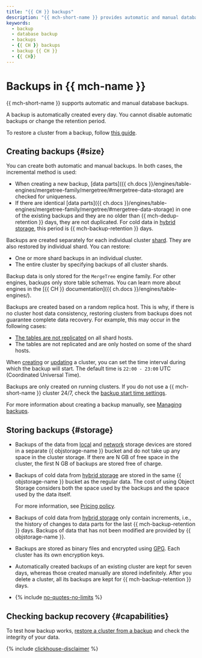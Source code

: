 ```yaml
---
title: "{{ CH }} backups"
description: "{{ mch-short-name }} provides automatic and manual database backups. Backups take up space in the storage allocated to the cluster. Backups are automatically created every day."
keywords:
  - backup
  - database backup
  - backups
  - {{ CH }} backups
  - backup {{ CH }}
  - {{ CH}}
---
```


# Backups in {{ mch-name }}

{{ mch-short-name }} supports automatic and manual database backups.

A backup is automatically created every day. You cannot disable automatic backups or change the retention period.

To restore a cluster from a backup, follow [this guide](../operations/cluster-backups.md#restore).

## Creating backups {#size}

You can create both automatic and manual backups. In both cases, the incremental method is used:

* When creating a new backup, [data parts]({{ ch.docs }}/engines/table-engines/mergetree-family/mergetree/#mergetree-data-storage) are checked for uniqueness.
* If there are identical [data parts]({{ ch.docs }}/engines/table-engines/mergetree-family/mergetree/#mergetree-data-storage) in one of the existing backups and they are no older than {{ mch-dedup-retention }} days, they are not duplicated. For cold data in [hybrid storage](storage.md#hybrid-storage-features), this period is {{ mch-backup-retention }} days.

Backups are created separately for each individual cluster [shard](./sharding.md). They are also restored by individual shard. You can restore:

* One or more shard backups in an individual cluster.
* The entire cluster by specifying backups of all cluster shards.

Backup data is only stored for the `MergeTree` engine family. For other engines, backups only store table schemas. You can learn more about engines in the [{{ CH }} documentation]({{ ch.docs }}/engines/table-engines/).

Backups are created based on a random replica host. This is why, if there is no cluster host data consistency, restoring clusters from backups does not guarantee complete data recovery. For example, this may occur in the following cases:

* [The tables are not replicated](replication.md#replicated-tables) on all shard hosts.
* The tables are not replicated and are only hosted on some of the shard hosts.

When [creating](../operations/cluster-create.md) or [updating](../operations/update.md#change-additional-settings) a cluster, you can set the time interval during which the backup will start. The default time is `22:00 - 23:00` UTC (Coordinated Universal Time).

Backups are only created on running clusters. If you do not use a {{ mch-short-name }} cluster 24/7, check the [backup start time settings](../operations/update.md#change-additional-settings).

For more information about creating a backup manually, see [Managing backups](../operations/cluster-backups.md).

## Storing backups {#storage}

* Backups of the data from [local](storage.md) and [network](storage.md) storage devices are stored in a separate {{ objstorage-name }} bucket and do not take up any space in the cluster storage. If there are N GB of free space in the cluster, the first N GB of backups are stored free of charge.

* Backups of cold data from [hybrid storage](storage.md#hybrid-storage-features) are stored in the same {{ objstorage-name }} bucket as the regular data. The cost of using Object Storage considers both the space used by the backups and the space used by the data itself.

   For more information, see [Pricing policy](../pricing.md#rules-storage).

* Backups of cold data from [hybrid storage](storage.md#hybrid-storage-features) only contain increments, i.e., the history of changes to data parts for the last {{ mch-backup-retention }} days. Backups of data that has not been modified are provided by {{ objstorage-name }}.

* Backups are stored as binary files and encrypted using [GPG](https://en.wikipedia.org/wiki/GNU_Privacy_Guard). Each cluster has its own encryption keys.

* Automatically created backups of an existing cluster are kept for seven days, whereas those created manually are stored indefinitely. After you delete a cluster, all its backups are kept for {{ mch-backup-retention }} days.

* {% include [no-quotes-no-limits](../../_includes/mdb/backups/no-quotes-no-limits.md) %}

## Checking backup recovery {#capabilities}

To test how backup works, [restore a cluster from a backup](../operations/cluster-backups.md) and check the integrity of your data.

{% include [clickhouse-disclaimer](../../_includes/clickhouse-disclaimer.md) %}
